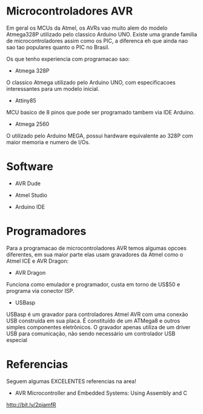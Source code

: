 # Microcontroladores AVR

Em geral os MCUs da Atmel, os AVRs vao muito alem do modelo Atmega328P utilizado pelo classico Arduino UNO.
Existe uma grande familia de microcontroladores assim como os PIC, a diferenca eh que ainda nao sao tao
populares quanto o PIC no Brasil. 

Os que tenho experiencia com programacao sao:

- Atmega 328P

O classico Atmega utilizado pelo Arduino UNO, com especificacoes interessantes para um modelo inicial.

- Attiny85

MCU basico de 8 pinos que pode ser programado tambem via IDE Arduino. 

- Atmega 2560

O utilizado pelo Arduino MEGA, possui hardware equivalente ao 328P com maior memoria e numero de I/Os. 

# Software

- AVR Dude

- Atmel Studio

- Arduino IDE

# Programadores

 Para a programacao de microcontroladores AVR temos algumas opcoes diferentes,
 em sua maior parte elas usam gravadores da Atmel como o Atmel ICE e AVR Dragon:
 
 - AVR Dragon
 
Funciona como emulador e programador, custa em torno de US$50 e programa via conector ISP. 
 
 - USBasp
 
USBasp é um gravador para controladores Atmel AVR com uma conexão USB construída em sua placa.
É constituído de um ATMega8 e outros simples componentes eletrônicos. O gravador apenas utiliza de um driver USB para comunicação, não sendo necessário um controlador USB especial

# Referencias

 Seguem algumas EXCELENTES referencias na area! 

- AVR Microcontroller and Embedded Systems: Using Assembly and C

http://bit.ly/2piamfR
